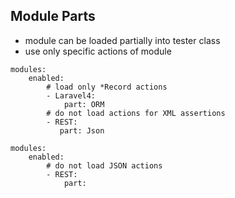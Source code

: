 ##  Module Parts

* module can be loaded partially into tester class
* use only specific actions of module

```
modules:
    enabled: 
        # load only *Record actions
        - Laravel4:
            part: ORM
        # do not load actions for XML assertions
        - REST:
           part: Json
```

```
modules:
    enabled: 
        # do not load JSON actions
        - REST:        
            part:
```